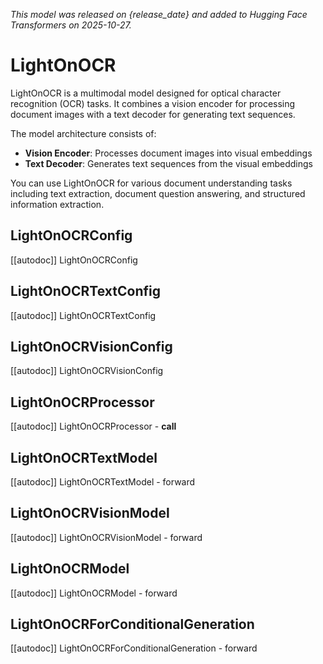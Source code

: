 <!--Copyright 2025 The HuggingFace Team. All rights reserved.

Licensed under the Apache License, Version 2.0 (the "License"); you may not use this file except in compliance with the
License. You may obtain a copy of the License at

http://www.apache.org/licenses/LICENSE-2.0

Unless required by applicable law or agreed to in writing, software distributed under the License is distributed on an
"AS IS" BASIS, WITHOUT WARRANTIES OR CONDITIONS OF ANY KIND, either express or implied. See the License for the

⚠️ Note that this file is in Markdown but contain specific syntax for our doc-builder (similar to MDX) that may not be
rendered properly in your Markdown viewer.

specific language governing permissions and limitations under the License. -->
*This model was released on {release_date} and added to Hugging Face Transformers on 2025-10-27.*

# LightOnOCR

LightOnOCR is a multimodal model designed for optical character recognition (OCR) tasks. It combines a vision encoder for processing document images with a text decoder for generating text sequences.

The model architecture consists of:
- **Vision Encoder**: Processes document images into visual embeddings
- **Text Decoder**: Generates text sequences from the visual embeddings

You can use LightOnOCR for various document understanding tasks including text extraction, document question answering, and structured information extraction.

## LightOnOCRConfig

[[autodoc]] LightOnOCRConfig

## LightOnOCRTextConfig

[[autodoc]] LightOnOCRTextConfig

## LightOnOCRVisionConfig

[[autodoc]] LightOnOCRVisionConfig

## LightOnOCRProcessor

[[autodoc]] LightOnOCRProcessor
    - __call__

## LightOnOCRTextModel

[[autodoc]] LightOnOCRTextModel
    - forward

## LightOnOCRVisionModel

[[autodoc]] LightOnOCRVisionModel
    - forward

## LightOnOCRModel

[[autodoc]] LightOnOCRModel
    - forward

## LightOnOCRForConditionalGeneration

[[autodoc]] LightOnOCRForConditionalGeneration
    - forward
